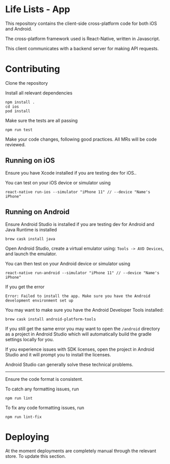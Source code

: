 # Life Lists - App

This repository contains the client-side cross-platform code for both iOS and Android.

The cross-platform framework used is React-Native, written in Javascript.

This client communicates with a backend server for making API requests.

# Contributing

Clone the repository

Install all relevant dependencies

```
npm install .
cd ios
pod install
```


Make sure the tests are all passing 

```
npm run test
```

Make your code changes, following good practices. All MRs will be code reviewed.

## Running on iOS

Ensure you have Xcode installed if you are testing dev for iOS..

You can test on your iOS device or simulator using

```
react-native run-ios --simulator "iPhone 11" // --device "Name's iPhone"
```

## Running on Android

Ensure Android Studio is installed if you are testing dev for Android and Java Runtime is installed

```
brew cask install java
```

Open Android Studio, create a virtual emulator using: `Tools -> AVD Devices`, and launch the emulator.

You can then test on your Android device or simulator using

```
react-native run-android --simulator "iPhone 11" // --device "Name's iPhone"
```

If you get the error 
```
Error: Failed to install the app. Make sure you have the Android development environment set up
```

You may want to make sure you have the Android Developer Tools installed:

```
brew cask install android-platform-tools
```

If you still get the same error you may want to open the `/android` directory as a project in Android Studio which will automatically build the gradle settings locally for you.

If you experience issues with SDK licenses, open the project in Android Studio and it will prompt you to install the licenses. 

Android Studio can generally solve these technical problems.

------------------

Ensure the code format is consistent.

To catch any formatting issues, run

```
npm run lint 
```

To fix any code formatting issues, run

```
npm run lint-fix
```

# Deploying

At the moment deployments are completely manual through the relevant store. To update this section.